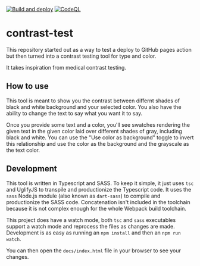 [![Build and deploy](https://github.com/YashdalfTheGray/contrast-test/actions/workflows/build-and-deploy.yml/badge.svg)](https://github.com/YashdalfTheGray/contrast-test/actions/workflows/build-and-deploy.yml)
[![CodeQL](https://github.com/YashdalfTheGray/contrast-test/actions/workflows/codeql-analysis.yml/badge.svg)](https://github.com/YashdalfTheGray/contrast-test/actions/workflows/codeql-analysis.yml)

# contrast-test

This repository started out as a way to test a deploy to GitHub pages action but then turned into a contrast testing tool for type and color.

It takes inspiration from medical contrast testing.

## How to use

This tool is meant to show you the contrast between differnt shades of black and white background and your selected color. You also have the ability to change the text to say what you want it to say.

Once you provide some text and a color, you'll see swatches rendering the given text in the given color laid over different shades of gray, including black and white. You can use the "Use color as background" toggle to invert this relationship and use the color as the background and the grayscale as the text color.

## Development

This tool is written in Typescript and SASS. To keep it simple, it just uses `tsc` and UglifyJS to transpile and productionize the Typescript code. It uses the `sass` Node.js module (also known as `dart-sass`) to compile and productionize the SASS code. Concatenation isn't included in the toolchain because it is not complex enough for the whole Webpack build toolchain.

This project does have a watch mode, both `tsc` and `sass` executables support a watch mode and reprocess the files as changes are made. Development is as easy as running an `npm install` and then an `npm run watch`.

You can then open the `docs/index.html` file in your browser to see your changes.

